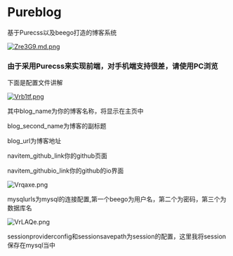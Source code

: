 # Pureblog
基于Purecss以及beego打造的博客系统

[![Zre3G9.md.png](https://s2.ax1x.com/2019/07/08/Zre3G9.md.png)](https://imgchr.com/i/Zre3G9)

### 由于采用Purecss来实现前端，对手机端支持很差，请使用PC浏览

下面是配置文件讲解

[![Vrb1tf.png](https://s2.ax1x.com/2019/06/09/Vrb1tf.png)](https://imgchr.com/i/Vrb1tf)

其中blog_name为你的博客名称，将显示在主页中

blog_second_name为博客的副标题

blog_url为博客地址

navitem_github_link你的github页面

navitem_githubio_link你的github的io界面

![Vrqaxe.png](https://s2.ax1x.com/2019/06/09/Vrqaxe.png)

mysqlurls为mysql的连接配置,第一个beego为用户名，第二个为密码，第三个为数据库名

![VrLAQe.png](https://s2.ax1x.com/2019/06/09/VrLAQe.png)

sessionproviderconfig和sessionsavepath为session的配置，这里我将session保存在mysql当中
